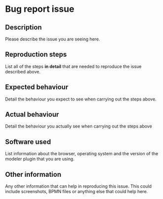 # Bug report issue
## Description
Please describe the issue you are seeing here.
## Reproduction steps
List all of the steps **in detail** that are needed to reproduce the issue described above.
## Expected behaviour
Detail the behaviour you expect to see when carrying out the steps above.
## Actual behaviour
Detail the behaviour you actually see when carrying out the steps above
## Software used
List information about the browser, operating system and the version of the modeler plugin that you are using.
## Other information
Any other information that can help in reproducing this issue. This could include screenshots, BPMN files or anything else that could help here.
